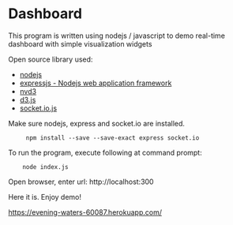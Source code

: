 # Dashboard

This program is written using nodejs / javascript to demo real-time dashboard with simple visualization widgets

Open source library used: 

 - [nodejs](https://nodejs.org)
 - [expressjs - Nodejs web application framework](https://expressjs.com/)
 - [nvd3](http://nvd3.org)
 - [d3.js](https://d3js.org/)
 - [socket.io.js](https://socket.io/)

Make sure nodejs, express and socket.io are installed.

         npm install --save --save-exact express socket.io


To run the program, execute following at command prompt:

        node index.js

Open browser, enter url: http://localhost:300


Here it is. Enjoy demo!

https://evening-waters-60087.herokuapp.com/


